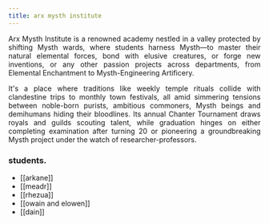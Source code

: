 ```yaml
---
title: arx mysth institute
---
```


<p align="justify">Arx Mysth Institute is a renowned academy nestled in a valley protected by shifting Mysth wards, where students harness Mysth—to master their natural elemental forces, bond with elusive creatures, or forge new inventions, or any other passion projects across departments, from Elemental Enchantment to Mysth-Engineering Artificery.</p>

<p align="justify">It's a place where traditions like weekly temple rituals collide with clandestine trips to monthly town festivals, all amid simmering tensions between noble-born purists, ambitious commoners, Mysth beings and demihumans hiding their bloodlines. Its annual Chanter Tournament draws royals and guilds scouting talent, while graduation hinges on either completing examination after turning 20 or pioneering a groundbreaking Mysth project under the watch of researcher-professors.</p>

### students.
- [[arkane]]
- [[meadr]]
- [[rhezua]]
- [[owain and elowen]]
- [[dain]]